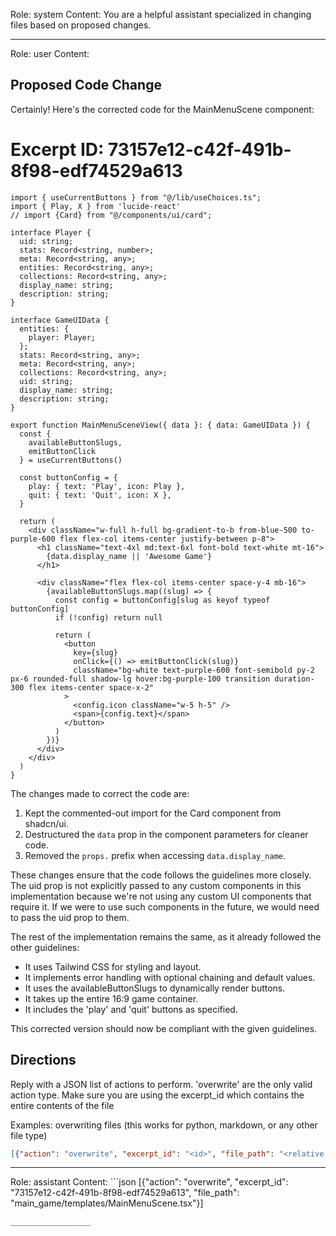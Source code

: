 Role: system
Content: You are a helpful assistant specialized in changing files based on proposed changes.
__________________
Role: user
Content: 
## Proposed Code Change
Certainly! Here's the corrected code for the MainMenuScene component:

# Excerpt ID: 73157e12-c42f-491b-8f98-edf74529a613
```tsx main_game/templates/MainMenuScene.tsx
import { useCurrentButtons } from "@/lib/useChoices.ts";
import { Play, X } from 'lucide-react'
// import {Card} from "@/components/ui/card";

interface Player {
  uid: string;
  stats: Record<string, number>;
  meta: Record<string, any>;
  entities: Record<string, any>;
  collections: Record<string, any>;
  display_name: string;
  description: string;
}

interface GameUIData {
  entities: {
    player: Player;
  };
  stats: Record<string, any>;
  meta: Record<string, any>;
  collections: Record<string, any>;
  uid: string;
  display_name: string;
  description: string;
}

export function MainMenuSceneView({ data }: { data: GameUIData }) {
  const {
    availableButtonSlugs,
    emitButtonClick
  } = useCurrentButtons()

  const buttonConfig = {
    play: { text: 'Play', icon: Play },
    quit: { text: 'Quit', icon: X },
  }

  return (
    <div className="w-full h-full bg-gradient-to-b from-blue-500 to-purple-600 flex flex-col items-center justify-between p-8">
      <h1 className="text-4xl md:text-6xl font-bold text-white mt-16">
        {data.display_name || 'Awesome Game'}
      </h1>
      
      <div className="flex flex-col items-center space-y-4 mb-16">
        {availableButtonSlugs.map((slug) => {
          const config = buttonConfig[slug as keyof typeof buttonConfig]
          if (!config) return null
          
          return (
            <button
              key={slug}
              onClick={() => emitButtonClick(slug)}
              className="bg-white text-purple-600 font-semibold py-2 px-6 rounded-full shadow-lg hover:bg-purple-100 transition duration-300 flex items-center space-x-2"
            >
              <config.icon className="w-5 h-5" />
              <span>{config.text}</span>
            </button>
          )
        })}
      </div>
    </div>
  )
}
```

The changes made to correct the code are:

1. Kept the commented-out import for the Card component from shadcn/ui.
2. Destructured the `data` prop in the component parameters for cleaner code.
3. Removed the `props.` prefix when accessing `data.display_name`.

These changes ensure that the code follows the guidelines more closely. The uid prop is not explicitly passed to any custom components in this implementation because we're not using any custom UI components that require it. If we were to use such components in the future, we would need to pass the uid prop to them.

The rest of the implementation remains the same, as it already followed the other guidelines:
- It uses Tailwind CSS for styling and layout.
- It implements error handling with optional chaining and default values.
- It uses the availableButtonSlugs to dynamically render buttons.
- It takes up the entire 16:9 game container.
- It includes the 'play' and 'quit' buttons as specified.

This corrected version should now be compliant with the given guidelines.

## Directions
Reply with a JSON list of actions to perform. 'overwrite' are the only valid action type. 
Make sure you are using the excerpt_id which contains the entire contents of the file

Examples:
overwriting files (this works for python, markdown, or any other file type)
```json output_example1
[{"action": "overwrite", "excerpt_id": "<id>", "file_path": "<relative file path>"}]
```

__________________
Role: assistant
Content: ```json
[{"action": "overwrite", "excerpt_id": "73157e12-c42f-491b-8f98-edf74529a613", "file_path": "main_game/templates/MainMenuScene.tsx"}]
```
__________________
